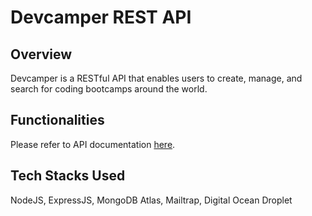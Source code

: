 # Devcamper REST API

## Overview
Devcamper is a RESTful API that enables users to create, manage, and search for coding bootcamps around the world.

## Functionalities
Please refer to API documentation [here]().

## Tech Stacks Used
NodeJS, ExpressJS, MongoDB Atlas, Mailtrap, Digital Ocean Droplet

